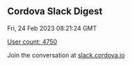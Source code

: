 ## Cordova Slack Digest
Fri, 24 Feb 2023 08:21:24 GMT

[User count: 4750](https://cordova.slack.com/)


Join the conversation at [slack.cordova.io](http://slack.cordova.io/)
